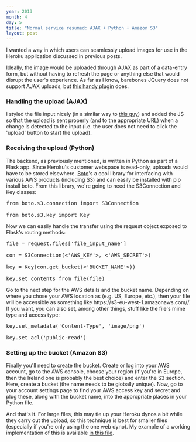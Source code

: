 ```yaml
---
year: 2013
month: 4
day: 5
title: "Normal service resumed: AJAX + Python + Amazon S3"
layout: post
---
```


<p>
I wanted a way in which users can seamlessly upload images for use in the Heroku application discussed in previous posts.</p>
<p>Ideally, the image would be uploaded through AJAX as part of a data-entry form, but without having to refresh the page or anything else that would disrupt the user's experience. As far as I know, barebones JQuery does not support AJAX uploads, but <a href="http://www.malsup.com/jquery/form/#file-upload" target="_blank">this handy plugin</a> does.</p>
<h3>Handling the upload (AJAX)</h3>
<p>I styled the file input nicely (in a similar way to <a href="http://ericbidelman.tumblr.com/post/14636214755/making-file-inputs-a-pleasure-to-look-at" target="_blank">this guy</a>) and added the JS so that the upload is sent properly (and to the appropriate URL) when a change is detected to the input (i.e. the user does not need to click the 'upload' button to start the upload).</p>
<h3>Receiving the upload (Python)</h3>
<p>The backend, as previously mentioned, is written in Python as part of a Flask app. Since Heroku's customer webspace is read-only, uploads would have to be stored elsewhere. <a href="http://boto.s3.amazonaws.com/index.html" target="_blank">Boto</a>'s a cool library for interfacing with various AWS products (including S3) and can easily be installed with <span class="code">pip install boto</span>. From this library, we're going to need the <span class="code">S3Connection</span> and <span class="code">Key</span> classes:</p>
<pre class="python">
from boto.s3.connection import S3Connection<br />
from boto.s3.key import Key
</pre>
<p>Now we can easily handle the transfer using the <span class="code">request</span> object exposed to Flask's routing methods:</p>
<pre class="python">
file = request.files['file_input_name']<br />
con = S3Connection(<'AWS_KEY'>, <'AWS_SECRET'>)<br />
key = Key(con.get_bucket(<'BUCKET_NAME'>))<br />
key.set_contents_from_file(file)
</pre>
<p>Go to the next step for the AWS details and the bucket name. Depending on where you chose your AWS location as (e.g. US, Europe, etc.), then your file will be accessible as something like <span class="code">https://s3-eu-west-1.amazonaws.com/<BUCKET_NAME>/<FILENAME></span>. If you want, you can also set, among other things, stuff like the file's mime type and access type:</p>
<pre class="python">
key.set_metadata('Content-Type', 'image/png')<br />
key.set_acl('public-read')</pre>
<h3>Setting up the bucket (Amazon S3)</h3>
<p>Finally you'll need to create the bucket. Create or log into your AWS account, go to the AWS console, choose your region (if you're in Europe, then the Ireland one is probably the best choice) and enter the S3 section. Here, create a bucket (the name needs to be globally unique). Now, go to your account settings page to find your AWS access key and secret and plug these, along with the bucket name, into the appropriate places in your Python file.</p>
<p>And that's it. For large files, this may tie up your Heroku dynos a bit while they carry out the upload, so this technique is best for smaller files (especially if you're only using the one web dyno). My example of a working implementation of this is available <a href="https://github.com/willwebberley/niteowl-web/blob/master/api.py" target="_blank">in this file</a>.</p>
